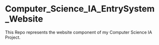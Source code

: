 # Computer_Science_IA_EntrySystem_Website
This Repo represents the website component of my Computer Science IA Project. 
